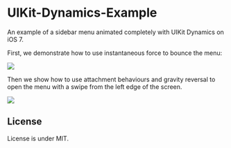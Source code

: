 UIKit-Dynamics-Example
======================

An example of a sidebar menu animated completely with UIKit Dynamics on iOS 7. 

First, we demonstrate how to use instantaneous force to bounce the menu:

![](http://static.ashfurrow.com/github/buttonBounce.gif)

Then we show how to use attachment behaviours and gravity reversal to open the menu with a swipe from the left edge of the screen.

![](http://static.ashfurrow.com/github/menuOpen.gif)

License
----------------

License is under MIT. 